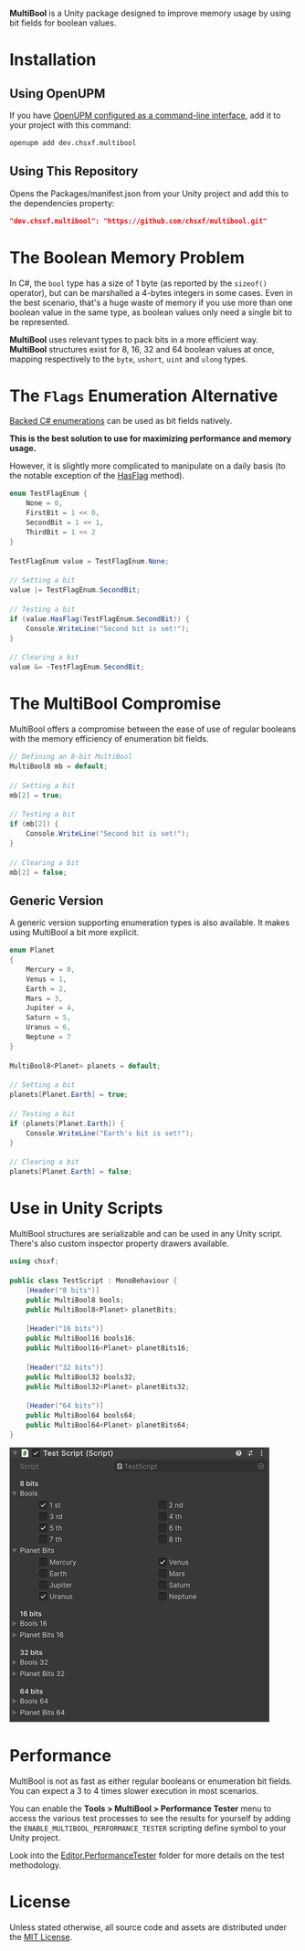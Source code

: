 **MultiBool** is a Unity package designed to improve memory usage by using bit fields for boolean values.

# Installation

## Using OpenUPM

If you have [OpenUPM configured as a command-line interface](https://openupm.com/#get-started-with-cli-optional), add it to your project with this command:

```sh
openupm add dev.chsxf.multibool
```

## Using This Repository

Opens the Packages/manifest.json from your Unity project and add this to the dependencies property:

```json
"dev.chsxf.multibool": "https://github.com/chsxf/multibool.git"
```

# The Boolean Memory Problem

In C#, the `bool` type has a size of 1 byte (as reported by the `sizeof()` operator), but can be marshalled a 4-bytes integers in some cases. Even in the best scenario, that's a huge waste of memory if you use more than one boolean value in the same type, as boolean values only need a single bit to be represented.

**MultiBool** uses relevant types to pack bits in a more efficient way. **MultiBool** structures exist for 8, 16, 32 and 64 boolean values at once, mapping respectively to the `byte`, `ushort`, `uint` and `ulong` types.

# The `Flags` Enumeration Alternative

[Backed C# enumerations](https://learn.microsoft.com/en-us/dotnet/csharp/language-reference/builtin-types/enum) can be used as bit fields natively.

**This is the best solution to use for maximizing performance and memory usage.**

However, it is slightly more complicated to manipulate on a daily basis (to the notable exception of the [HasFlag](https://learn.microsoft.com/en-us/dotnet/api/system.enum.hasflag?view=net-9.0#system-enum-hasflag(system-enum)) method).

```csharp
enum TestFlagEnum {
    None = 0,
    FirstBit = 1 << 0,
    SecondBit = 1 << 1,
    ThirdBit = 1 << 2
}

TestFlagEnum value = TestFlagEnum.None;

// Setting a bit
value |= TestFlagEnum.SecondBit;

// Testing a bit
if (value.HasFlag(TestFlagEnum.SecondBit)) {
    Console.WriteLine("Second bit is set!");
}

// Clearing a bit
value &= ~TestFlagEnum.SecondBit;
```

# The MultiBool Compromise

MultiBool offers a compromise between the ease of use of regular booleans with the memory efficiency of enumeration bit fields.

```csharp
// Defining an 8-bit MultiBool
MultiBool8 mb = default;

// Setting a bit
mb[2] = true;

// Testing a bit
if (mb[2]) {
    Console.WriteLine("Second bit is set!");
}

// Clearing a bit
mb[2] = false;
```

## Generic Version

A generic version supporting enumeration types is also available. It makes using MultiBool a bit more explicit.

```csharp
enum Planet
{
    Mercury = 0,
    Venus = 1,
    Earth = 2,
    Mars = 3,
    Jupiter = 4,
    Saturn = 5,
    Uranus = 6,
    Neptune = 7
}

MultiBool8<Planet> planets = default;

// Setting a bit
planets[Planet.Earth] = true;

// Testing a bit
if (planets[Planet.Earth]) {
    Console.WriteLine("Earth's bit is set!");
}

// Clearing a bit
planets[Planet.Earth] = false;
```

# Use in Unity Scripts

MultiBool structures are serializable and can be used in any Unity script. There's also custom inspector property drawers available.

```csharp
using chsxf;

public class TestScript : MonoBehaviour {
    [Header("8 bits")]
    public MultiBool8 bools;
    public MultiBool8<Planet> planetBits;

    [Header("16 bits")]
    public MultiBool16 bools16;
    public MultiBool16<Planet> planetBits16;

    [Header("32 bits")]
    public MultiBool32 bools32;
    public MultiBool32<Planet> planetBits32;

    [Header("64 bits")]
    public MultiBool64 bools64;
    public MultiBool64<Planet> planetBits64;
}
```

![](Docs/Images/CustomInspector.png)

# Performance

MultiBool is not as fast as either regular booleans or enumeration bit fields. You can expect a 3 to 4 times slower execution in most scenarios.

You can enable the **Tools > MultiBool > Performance Tester** menu to access the various test processes to see the results for yourself by adding the `ENABLE_MULTIBOOL_PERFORMANCE_TESTER` scripting define symbol to your Unity project.

Look into the [Editor.PerformanceTester](Editor.PerformanceTester) folder for more details on the test methodology.

# License

Unless stated otherwise, all source code and assets are distributed under the [MIT License](LICENSE).
